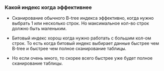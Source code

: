 ### Какой индекс когда эффективнее
  - Сканирование обычного B-tree индекса эффективно, когда нужно выбрать 1 или несколько строк. Но максимальное кол-во строк должно быть маленьким.

  - Битовый индекс хорош когда нужно работать с большим кол-ом строк. То есть когда битовый индекс выбирает данные быстрее чем B-tree и быстрее чем полное сканирование таблицы.

  - Но если очень много, то скорее всего быстрее уже будет полное сканирование таблицы.
  
  


